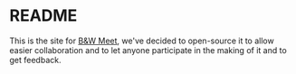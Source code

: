 README
======

This is the site for [B&W Meet](http://bwmeet.co.uk), we've decided to open-source it to allow easier collaboration and to let anyone participate in the making of it and to get feedback.

